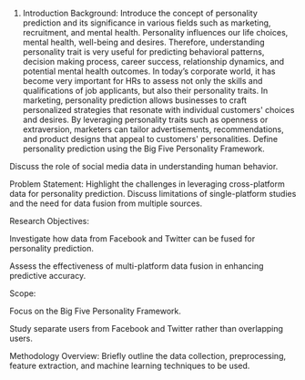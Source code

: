 1.	Introduction
Background:
Introduce the concept of personality prediction and its significance in various fields such as marketing, recruitment, and mental health. 
Personality influences our life choices, mental health, well-being and desires. Therefore, understanding personality trait is very useful for predicting behavioral patterns, decision making process, career success, relationship dynamics, and potential mental health outcomes. In today’s corporate world, it has become very important for HRs to assess not only the skills and qualifications of job applicants, but also their personality traits. In marketing, personality prediction allows businesses to craft personalized strategies that resonate with individual customers' choices and desires. By leveraging personality traits such as openness or extraversion, marketers can tailor advertisements, recommendations, and product designs that appeal to customers' personalities.
Define personality prediction using the Big Five Personality Framework.

Discuss the role of social media data in understanding human behavior.


Problem Statement:
Highlight the challenges in leveraging cross-platform data for personality prediction. Discuss limitations of single-platform studies and the need for data fusion from multiple sources.

Research Objectives:

Investigate how data from Facebook and Twitter can be fused for personality prediction.

Assess the effectiveness of multi-platform data fusion in enhancing predictive accuracy.


Scope:

Focus on the Big Five Personality Framework.

Study separate users from Facebook and Twitter rather than overlapping users.


Methodology Overview:
Briefly outline the data collection, preprocessing, feature extraction, and machine learning techniques to be used.
